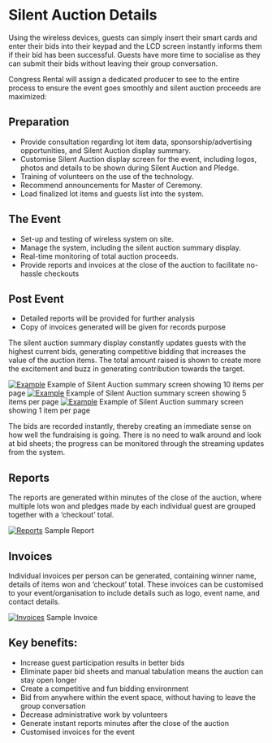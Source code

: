 Silent Auction Details
======================

Using the wireless devices, guests can simply insert their smart cards and enter their bids into their keypad and the LCD screen instantly informs them if their bid has been successful. Guests have more time to socialise as they can submit their bids without leaving their group conversation.

Congress Rental will assign a dedicated producer to see to the entire process to ensure the event goes smoothly and silent auction proceeds are maximized:

## Preparation

 -  Provide consultation regarding lot item data, sponsorship/advertising opportunities, and Silent Auction display summary.
 -  Customise Silent Auction display screen for the event, including logos, photos and details to be shown during Silent Auction and Pledge.
 -  Training of volunteers on the use of the technology.
 -  Recommend announcements for Master of Ceremony.
 -  Load finalized lot items and guests list into the system.

## The Event

 -  Set-up and testing of wireless system on site.
 -  Manage the system, including the silent auction summary display.
 -  Real-time monitoring of total auction proceeds.
 -  Provide reports and invoices at the close of the auction to facilitate no- hassle checkouts

## Post Event

 -  Detailed reports will be provided for further analysis
 -  Copy of invoices generated will be given for records purpose

The silent auction summary display constantly updates guests with the highest current bids, generating competitive bidding that increases the value of the auction items. The total amount raised is shown to create more the excitement and buzz in generating contribution towards the target.

[ ![Example](/wp-content/uploads/2011/09/120-300x228.jpg)](/wp-content/uploads/2011/09/120.jpg) Example of Silent Auction summary screen showing 10 items per page
[ ![Example](/wp-content/uploads/2011/09/212-300x228.jpg)](/wp-content/uploads/2011/09/212.jpg) Example of Silent Auction summary screen showing 5 items per page
[ ![Example](/wp-content/uploads/2011/09/36-300x228.jpg)](/wp-content/uploads/2011/09/36.jpg) Example of Silent Auction summary screen showing 1 item per page

The bids are recorded instantly, thereby creating an immediate sense on how well the fundraising is going. There is no need to walk around and look at bid sheets; the progress can be monitored through the streaming updates from the system.


## Reports

The reports are generated within minutes of the close of the auction, where multiple lots won and pledges made by each individual guest are grouped together with a ‘checkout’ total.

[ ![Reports](/wp-content/uploads/2011/09/172-300x187.png)](/wp-content/uploads/2011/09/172.png) Sample Report


## Invoices

Individual invoices per person can be generated, containing winner name, details of items won and ‘checkout’ total. These invoices can be customised to your event/organisation to include details such as logo, event name, and contact details.

[ ![Invoices](/wp-content/uploads/2011/09/201-212x300.png)](/wp-content/uploads/2011/09/201.png) Sample Invoice




## Key benefits:

 - Increase guest participation results in better bids
 - Eliminate paper bid sheets and manual tabulation means the auction can stay open longer
 - Create a competitive and fun bidding environment
 - Bid from anywhere within the event space, without having to leave the group conversation
 - Decrease administrative work by volunteers
 - Generate instant reports minutes after the close of the auction
 - Customised invoices for the event
